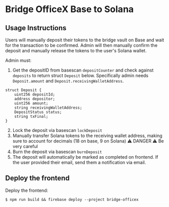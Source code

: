# Bridge OfficeX Base to Solana

## Usage Instructions

Users will manually deposit their tokens to the bridge vault on Base and wait for the transaction to be confirmed.
Admin will then manually confirm the deposit and manually release the tokens to the user's Solana wallet.

Admin must:

1. Get the depositID from basescan `depositCounter` and check against `deposits` to return struct `Deposit` below. Specifically admin needs `Deposit.amount` and `Deposit.receivingWalletAddress`.

```solidity
struct Deposit {
    uint256 depositId;
    address depositor;
    uint256 amount;
    string receivingWalletAddress;
    DepositStatus status;
    string txFinal;
}
```

2. Lock the deposit via basescan `lockDeposit`
3. Manually transfer Solana tokens to the receiving wallet address, making sure to account for decimals (18 on base, 9 on Solana) ⚠️ DANGER ⚠️ Be very careful
4. Burn the deposit via basescan `burnDeposit`
5. The deposit will automatically be marked as completed on frontend. If the user provided their email, send them a notification via email.

## Deploy the frontend

Deploy the frontend:

```
$ npm run build && firebase deploy --project bridge-officex
```

